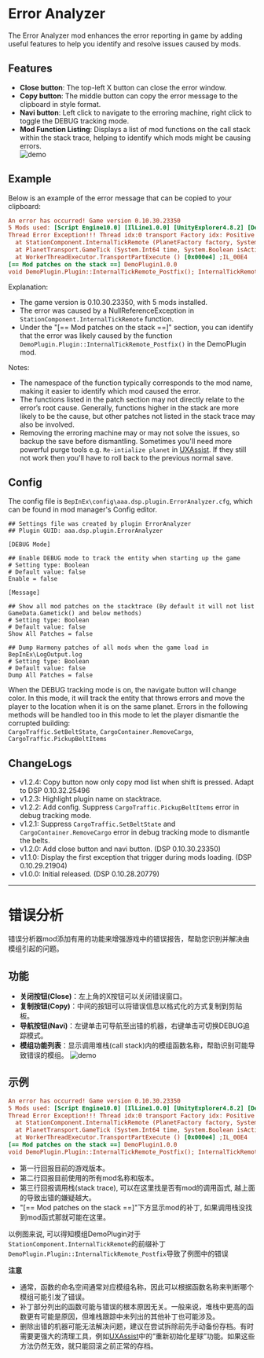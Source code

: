 # Error Analyzer

The Error Analyzer mod enhances the error reporting in game by adding useful features to help you identify and resolve issues caused by mods.

## Features
- **Close button**: The top-left X button can close the error window.
- **Copy button**: The middle button can copy the error message to the clipboard in style format.
- **Navi button**: Left click to navigate to the erroring machine, right click to toggle the DEBUG tracking mode.
- **Mod Function Listing**: Displays a list of mod functions on the call stack within the stack trace, helping to identify which mods might be causing errors.  
![demo](https://raw.githubusercontent.com/starfi5h/DSP_Mod_Support/dev/ErrorAnalyzer/img/demo2.png)   

## Example
Below is an example of the error message that can be copied to your clipboard:
```ini
An error has occurred! Game version 0.10.30.23350
5 Mods used: [Script Engine10.0] [IlLine1.0.0] [UnityExplorer4.8.2] [DemoPlugin1.0.0] [ErrorAnalyzer1.1.0] 
Thread Error Exception!!! Thread idx:0 transport Factory idx: Positive Loop System.NullReferenceException: Object reference not set to an instance of an object
  at StationComponent.InternalTickRemote (PlanetFactory factory, System.Int32 timeGene, System.Single shipSailSpeed, System.Single shipWarpSpeed, System.Int32 shipCarries, StationComponent[] gStationPool, AstroData[] astroPoses, VectorLF3& relativePos, UnityEngine.Quaternion& relativeRot, System.Boolean starmap, System.Int32[] consumeRegister) [0x02f66] ;IL_2F66 
  at PlanetTransport.GameTick (System.Int64 time, System.Boolean isActive, System.Boolean isMultithreadMode) [0x00213] ;IL_0213 
  at WorkerThreadExecutor.TransportPartExecute () [0x000e4] ;IL_00E4 
[== Mod patches on the stack ==] DemoPlugin1.0.0
void DemoPlugin.Plugin::InternalTickRemote_Postfix(); InternalTickRemote(Postfix)
```
Explanation:
- The game version is 0.10.30.23350, with 5 mods installed.  
- The error was caused by a NullReferenceException in `StationComponent.InternalTickRemote` function.
- Under the "[== Mod patches on the stack ==]" section, you can identify that the error was likely caused by the function `DemoPlugin.Plugin::InternalTickRemote_Postfix()` in the DemoPlugin mod.

Notes:
- The namespace of the function typically corresponds to the mod name, making it easier to identify which mod caused the error.
- The functions listed in the patch section may not directly relate to the error’s root cause. Generally, functions higher in the stack are more likely to be the cause, but other patches not listed in the stack trace may also be involved.
- Removing the erroring machine may or may not solve the issues, so backup the save before dismantling. Sometimes you'll need more powerful purge tools e.g. `Re-intialize planet` in [UXAssist](https://thunderstore.io/c/dyson-sphere-program/p/soarqin/UXAssist/). If they still not work then you'll have to roll back to the previous normal save.  


## Config
The config file is `BepInEx\config\aaa.dsp.plugin.ErrorAnalyzer.cfg`, which can be found in mod manager's Config editor.  
```
## Settings file was created by plugin ErrorAnalyzer
## Plugin GUID: aaa.dsp.plugin.ErrorAnalyzer

[DEBUG Mode]

## Enable DEBUG mode to track the entity when starting up the game
# Setting type: Boolean
# Default value: false
Enable = false

[Message]

## Show all mod patches on the stacktrace (By default it will not list GameData.Gametick() and below methods)
# Setting type: Boolean
# Default value: false
Show All Patches = false

## Dump Harmony patches of all mods when the game load in BepInEx\LogOutput.log
# Setting type: Boolean
# Default value: false
Dump All Patches = false
```
When the DEBUG tracking mode is on, the navigate button will change color. In this mode, it will track the entity that throws errors and move the player to the location when it is on the same planet. Errors in the following methods will be handled too in this mode to let the player dismantle the corrupted building:  
`CargoTraffic.SetBeltState`, `CargoContainer.RemoveCargo`, `CargoTraffic.PickupBeltItems`  


## ChangeLogs
- v1.2.4: Copy button now only copy mod list when shift is pressed. Adapt to DSP 0.10.32.25496  
- v1.2.3: Highlight plugin name on stacktrace.  
- v1.2.2: Add config. Suppress `CargoTraffic.PickupBeltItems` error in debug tracking mode.  
- v1.2.1: Suppress `CargoTraffic.SetBeltState` and `CargoContainer.RemoveCargo` error in debug tracking mode to dismantle the belts.  
- v1.2.0: Add close button and navi button. (DSP 0.10.30.23350)  
- v1.1.0: Display the first exception that trigger during mods loading. (DSP 0.10.29.21904)  
- v1.0.0: Initial released. (DSP 0.10.28.20779)  

----

# 错误分析

错误分析器mod添加有用的功能来增强游戏中的错误报告，帮助您识别并解决由模组引起的问题。

## 功能
- **关闭按钮(Close)**：左上角的X按钮可以关闭错误窗口。
- **复制按钮(Copy)**：中间的按钮可以将错误信息以格式化的方式复制到剪贴板。
- **导航按钮(Navi)**：左键单击可导航至出错的机器，右键单击可切换DEBUG追踪模式。
- **模组功能列表**：显示调用堆栈(call stack)内的模组函数名称，帮助识别可能导致错误的模组。
![demo](https://raw.githubusercontent.com/starfi5h/DSP_Mod_Support/dev/ErrorAnalyzer/img/demo2.png)  

## 示例
```ini
An error has occurred! Game version 0.10.30.23350
5 Mods used: [Script Engine10.0] [IlLine1.0.0] [UnityExplorer4.8.2] [DemoPlugin1.0.0] [ErrorAnalyzer1.1.0] 
Thread Error Exception!!! Thread idx:0 transport Factory idx: Positive Loop System.NullReferenceException: Object reference not set to an instance of an object
  at StationComponent.InternalTickRemote (PlanetFactory factory, System.Int32 timeGene, System.Single shipSailSpeed, System.Single shipWarpSpeed, System.Int32 shipCarries, StationComponent[] gStationPool, AstroData[] astroPoses, VectorLF3& relativePos, UnityEngine.Quaternion& relativeRot, System.Boolean starmap, System.Int32[] consumeRegister) [0x02f66] ;IL_2F66 
  at PlanetTransport.GameTick (System.Int64 time, System.Boolean isActive, System.Boolean isMultithreadMode) [0x00213] ;IL_0213 
  at WorkerThreadExecutor.TransportPartExecute () [0x000e4] ;IL_00E4 
[== Mod patches on the stack ==] DemoPlugin1.0.0
void DemoPlugin.Plugin::InternalTickRemote_Postfix(); InternalTickRemote(Postfix)
```
- 第一行回报目前的游戏版本。  
- 第二行回报目前使用的所有mod名称和版本。  
- 第三行回报调用栈(stack trace), 可以在这里找是否有mod的调用函式, 越上面的导致出错的嫌疑越大。  
- "[== Mod patches on the stack ==]"下方显示mod的补丁, 如果调用栈没找到mod函式那就可能在这里。  


以例图来说, 可以得知模组DemoPlugin对于`StationComponent.InternalTickRemote`的前缀补丁`DemoPlugin.Plugin::InternalTickRemote_Postfix`导致了例图中的错误  

**注意**
- 通常，函数的命名空间通常对应模组名称，因此可以根据函数名称来判断哪个模组可能引发了错误。
- 补丁部分列出的函数可能与错误的根本原因无关。一般来说，堆栈中更高的函数更有可能是原因，但堆栈跟踪中未列出的其他补丁也可能涉及。
- 删除出错的机器可能无法解决问题，建议在尝试拆除前先手动备份存档。有时需要更强大的清理工具，例如[UXAssist](https://thunderstore.io/c/dyson-sphere-program/p/soarqin/UXAssist/)中的“重新初始化星球”功能。如果这些方法仍然无效，就只能回滚之前正常的存档。